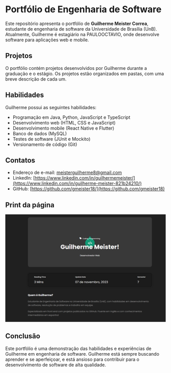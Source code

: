 # Portfólio de Engenharia de Software

Este repositório apresenta o portfólio de **Guilherme Meister Correa**, estudante de engenharia de software da Universidade de Brasília (UnB). Atualmente, Guilherme é estagiário na PAULOOCTAVIO, onde desenvolve software para aplicações web e mobile.

## Projetos

O portfólio contém projetos desenvolvidos por Guilherme durante a graduação e o estágio. Os projetos estão organizados em pastas, com uma breve descrição de cada um.

## Habilidades

Guilherme possui as seguintes habilidades:

* Programação em Java, Python, JavaScript e TypeScript
* Desenvolvimento web (HTML, CSS e JavaScript)
* Desenvolvimento mobile (React Native e Flutter)
* Banco de dados (MySQL)
* Testes de software (JUnit e Mockito)
* Versionamento de código (Git)

## Contatos

* Endereço de e-mail: meisterguilherme8@gmail.com
* LinkedIn: [https://www.linkedin.com/in/guilhermemeister/](https://www.linkedin.com/in/guilherme-meister-821b24210/)
* GitHub: [https://github.com/gmeister18/](https://github.com/gmeister18)

## Print da página

![screeshot](print.png)

## Conclusão

Este portfólio é uma demonstração das habilidades e experiências de Guilherme em engenharia de software. Guilherme está sempre buscando aprender e se aperfeiçoar, e está ansioso para contribuir para o desenvolvimento de software de alta qualidade.
